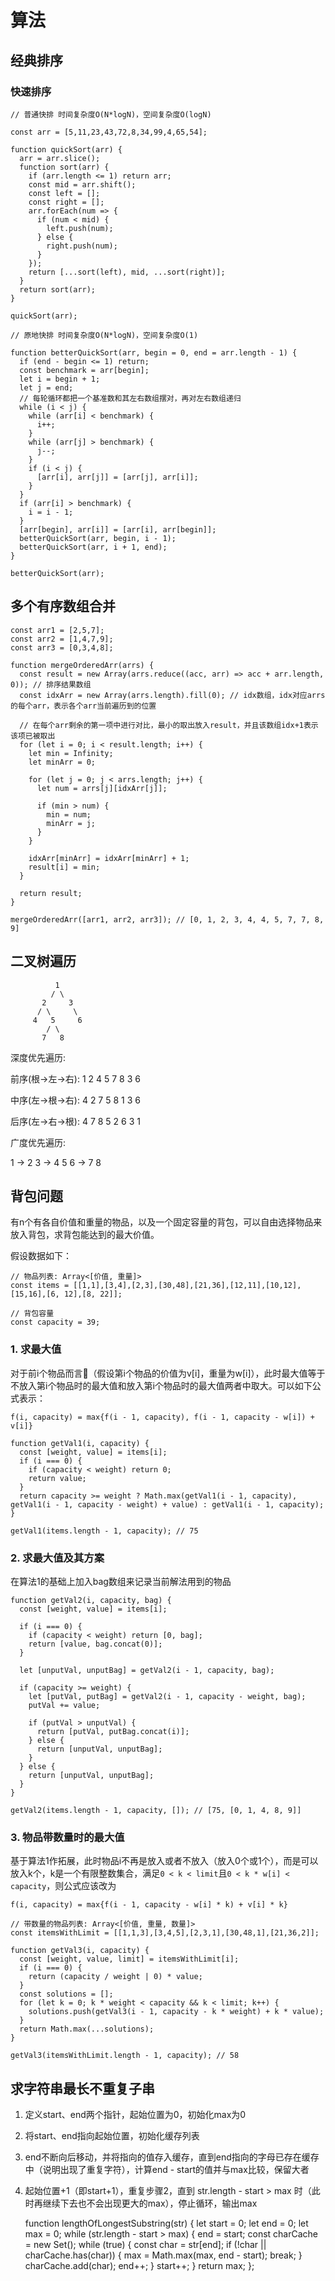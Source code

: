# 算法

## 经典排序

### 快速排序

    // 普通快排 时间复杂度O(N*logN)，空间复杂度O(logN)

    const arr = [5,11,23,43,72,8,34,99,4,65,54];

    function quickSort(arr) {
      arr = arr.slice();
      function sort(arr) {
        if (arr.length <= 1) return arr;
        const mid = arr.shift();
        const left = [];
        const right = [];
        arr.forEach(num => {
          if (num < mid) {
            left.push(num);
          } else {
            right.push(num);
          }
        });
        return [...sort(left), mid, ...sort(right)];
      }
      return sort(arr);
    }

    quickSort(arr);
    
    // 原地快排 时间复杂度O(N*logN)，空间复杂度O(1)

    function betterQuickSort(arr, begin = 0, end = arr.length - 1) {
      if (end - begin <= 1) return;
      const benchmark = arr[begin];
      let i = begin + 1;
      let j = end;
      // 每轮循环都把一个基准数和其左右数组摆对，再对左右数组递归
      while (i < j) {
        while (arr[i] < benchmark) {
          i++;
        }
        while (arr[j] > benchmark) {
          j--;
        }
        if (i < j) {
          [arr[i], arr[j]] = [arr[j], arr[i]];
        }
      }
      if (arr[i] > benchmark) {
        i = i - 1;
      }
      [arr[begin], arr[i]] = [arr[i], arr[begin]];
      betterQuickSort(arr, begin, i - 1);
      betterQuickSort(arr, i + 1, end);
    }

    betterQuickSort(arr);


## 多个有序数组合并

    const arr1 = [2,5,7];
    const arr2 = [1,4,7,9];
    const arr3 = [0,3,4,8];

    function mergeOrderedArr(arrs) {
      const result = new Array(arrs.reduce((acc, arr) => acc + arr.length, 0)); // 排序结果数组
      const idxArr = new Array(arrs.length).fill(0); // idx数组，idx对应arrs的每个arr，表示各个arr当前遍历到的位置

      // 在每个arr剩余的第一项中进行对比，最小的取出放入result，并且该数组idx+1表示该项已被取出
      for (let i = 0; i < result.length; i++) {
        let min = Infinity;
        let minArr = 0;

        for (let j = 0; j < arrs.length; j++) {
          let num = arrs[j][idxArr[j]];

          if (min > num) {
            min = num;
            minArr = j;
          }
        }

        idxArr[minArr] = idxArr[minArr] + 1;
        result[i] = min;
      }

      return result;
    }

    mergeOrderedArr([arr1, arr2, arr3]); // [0, 1, 2, 3, 4, 4, 5, 7, 7, 8, 9]


## 二叉树遍历

              1
             / \
           2     3
          / \     \
         4   5     6
            / \
           7   8

  深度优先遍历:

  前序(根->左->右): 1 2 4 5 7 8 3 6

  中序(左->根->右): 4 2 7 5 8 1 3 6

  后序(左->右->根): 4 7 8 5 2 6 3 1

  广度优先遍历:

  1 -> 2 3 -> 4 5 6 -> 7 8

## 背包问题

有n个有各自价值和重量的物品，以及一个固定容量的背包，可以自由选择物品来放入背包，求背包能达到的最大价值。

假设数据如下：

    // 物品列表: Array<[价值, 重量]>
    const items = [[1,1],[3,4],[2,3],[30,48],[21,36],[12,11],[10,12],[15,16],[6, 12],[8, 22]];

    // 背包容量
    const capacity = 39;


### 1. 求最大值

对于前i个物品而言（假设第i个物品的价值为v[i]，重量为w[i]），此时最大值等于不放入第i个物品时的最大值和放入第i个物品时的最大值两者中取大。可以如下公式表示：

`f(i, capacity) = max{f(i - 1, capacity), f(i - 1, capacity - w[i]) + v[i]}`


    function getVal1(i, capacity) {
      const [weight, value] = items[i];
      if (i === 0) {
        if (capacity < weight) return 0;
        return value;
      }
      return capacity >= weight ? Math.max(getVal1(i - 1, capacity), getVal1(i - 1, capacity - weight) + value) : getVal1(i - 1, capacity);
    }

    getVal1(items.length - 1, capacity); // 75

### 2. 求最大值及其方案

在算法1的基础上加入bag数组来记录当前解法用到的物品

    function getVal2(i, capacity, bag) {
      const [weight, value] = items[i];

      if (i === 0) {
        if (capacity < weight) return [0, bag];
        return [value, bag.concat(0)];
      }

      let [unputVal, unputBag] = getVal2(i - 1, capacity, bag);

      if (capacity >= weight) {
        let [putVal, putBag] = getVal2(i - 1, capacity - weight, bag);
        putVal += value;
      
        if (putVal > unputVal) {
          return [putVal, putBag.concat(i)];
        } else {
          return [unputVal, unputBag];
        }
      } else {
        return [unputVal, unputBag];
      }
    }

    getVal2(items.length - 1, capacity, []); // [75, [0, 1, 4, 8, 9]]

### 3. 物品带数量时的最大值

基于算法1作拓展，此时物品i不再是放入或者不放入（放入0个或1个），而是可以放入k个，k是一个有限整数集合，满足`0 < k < limit`且`0 < k * w[i] < capacity`，则公式应该改为

`f(i, capacity) = max{f(i - 1, capacity - w[i] * k) + v[i] * k}`


    // 带数量的物品列表: Array<[价值, 重量, 数量]>
    const itemsWithLimit = [[1,1,3],[3,4,5],[2,3,1],[30,48,1],[21,36,2]];

    function getVal3(i, capacity) {
      const [weight, value, limit] = itemsWithLimit[i];
      if (i === 0) {
        return (capacity / weight | 0) * value;
      }
      const solutions = [];
      for (let k = 0; k * weight < capacity && k < limit; k++) {
        solutions.push(getVal3(i - 1, capacity - k * weight) + k * value);
      }
      return Math.max(...solutions);
    }

    getVal3(itemsWithLimit.length - 1, capacity); // 58



## 求字符串最长不重复子串

1. 定义start、end两个指针，起始位置为0，初始化max为0
2. 将start、end指向起始位置，初始化缓存列表
3. end不断向后移动，并将指向的值存入缓存，直到end指向的字母已存在缓存中（说明出现了重复字符），计算end - start的值并与max比较，保留大者
4. 起始位置+1（即start+1），重复步骤2，直到 str.length - start > max 时（此时再继续下去也不会出现更大的max），停止循环，输出max


    function lengthOfLongestSubstring(str) {
      let start = 0;
      let end = 0;
      let max = 0;
      while (str.length - start > max) {
        end = start;
        const charCache = new Set();
        while (true) {
          const char = str[end];
          if (!char || charCache.has(char)) {
            max = Math.max(max, end - start);
            break;
          }
          charCache.add(char);
          end++;
        }
        start++;
      }
      return max;
    };



